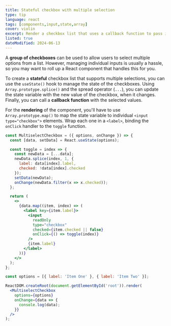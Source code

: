 ```yaml
---
title: Stateful checkbox with multiple selection
type: tip
language: react
tags: [components,input,state,array]
cover: violin
excerpt: Render a checkbox list that uses a callback function to pass its selected value/values to the parent component.
listed: true
dateModified: 2024-06-13
---
```


A **group of checkboxes** can be used to allow users to select multiple options from a list. However, managing individual inputs is usually a hassle, so you may want to roll up a React component that handles this for you.

To create a **stateful** checkbox list that supports multiple selections, you can use the `useState()` hook to manage the state of the checkboxes. Using `Array.prototype.splice()` and the spread operator (`...`), you can update the state variable with the new value of the checkbox, when it changes. Finally, you can call a **callback function** with the selected values.

For the **rendering** of the component, you'll have to use `Array.prototype.map()` to map the state variable to individual `<input type="checkbox">` elements. Wrap each one in a `<label>`, binding the `onClick` handler to the `toggle` function.

```jsx
const MultiselectCheckbox = ({ options, onChange }) => {
  const [data, setData] = React.useState(options);

  const toggle = index => {
    const newData = [...data];
    newData.splice(index, 1, {
      label: data[index].label,
      checked: !data[index].checked
    });
    setData(newData);
    onChange(newData.filter(x => x.checked));
  };

  return (
    <>
      {data.map((item, index) => (
        <label key={item.label}>
          <input
            readOnly
            type="checkbox"
            checked={item.checked || false}
            onClick={() => toggle(index)}
          />
          {item.label}
        </label>
      ))}
    </>
  );
};

const options = [{ label: 'Item One' }, { label: 'Item Two' }];

ReactDOM.createRoot(document.getElementById('root')).render(
  <MultiselectCheckbox
    options={options}
    onChange={data => {
      console.log(data);
    }}
  />
);
```
